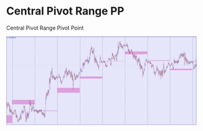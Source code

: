 # Central Pivot Range PP
 Central Pivot Range Pivot Point

![](https://github.com/NEO-Reverser/Central-Pivot-Range-PP/blob/main/image/1.png)
